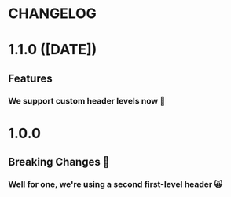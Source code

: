 # CHANGELOG

# 1.1.0 ([DATE])

## Features

### We support custom header levels now 🎉

# 1.0.0

## Breaking Changes 🍳

### Well for one, we're using a second first-level header 🙀
